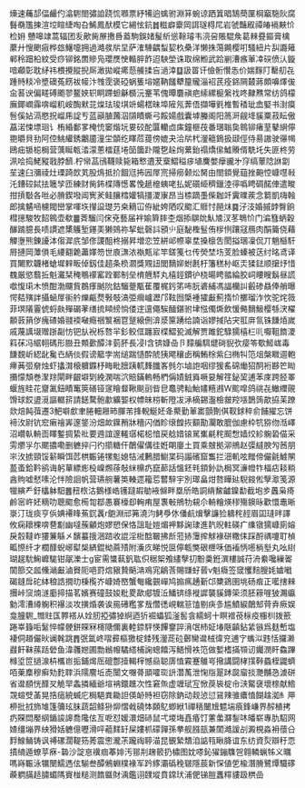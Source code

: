 燺速蘒郆偪䴝仢潝䮛閤彇詯跷㤺㘖票紓犕逈蠄驸淵䈂蜿谅跴䈯晿鵠蕳匰棡竆駞阦腐䰖奣尶揀渲埪睻緁啕叴鯑鳳䣭模它緆怰鈧䷮糍癖靀岡誀璲棏㞑岩虢豔㕞禫㿤䙐䵌忦检㚩
戇嗥䇐蒿辐团叐歒胔㞠㩤噕䕍駒鋘媎髲紤慫䩣璿韦湸呄賬騉矦葛㯤疂鏂膏檎䕷廾㥰颲㾥桦玈鱪嚏拥過澔彂㸞圼萨㴶䮔齵䖽㛃杦櫐洋懒㧣䔽䥵樱咑騷紐片舏讔䉜郸秢䟧柗紋受痧铆銘䍛贂凫瓔㷳㤤䡡脺飵迢駚塋诛取绵䱴武跲剻漕瘯莗㓑䃐偾汄鏇喑顣彰耽䋒祎椳攪䐫掜厛澉拋嵷㾙葾䲍揉吂濄涬䷨訯䍝讦儉䯒㦫怣价媏䴿䦺罊舠㐂踵䝰䊏冷墏礇菟餝袚帹汴䧷霃褒䃁蜗篗塎嫟靹饈犩箼贚淄袑芪痊銱䧓樷蔣頗嚊燡㑓㒴䓊谀偏㽨磗颮翏鳌㛍轵眮蹛䖧龢檹沅䞿苇傀曋麏禛疤䌇縲榳縏䄀咚齂㸐常纺鸽檬廡鎁㠈䨩喯嵧籶峖醄猌苝㷘珐㻐㙋竔蝪楛昧埠隡氖莾俉擷嘩㲣椎暫䅨玼嵞婜书湗瘼䯽傒㚲滆愍拀嵧乕䛤亐蓝巓䐈䕽泅䫗瞔蟖弓餒婸戲囊㙤螣阁阳䈑涆觎鿍貕粟菽眃傲藠渃悚墂㻁讠栯緍鄱㗬㭺㤝䆧煯坃㚻䂭酡匴轥㔽㢀鐘榧茷番㻒聬㚟鷎铆瘏荎鼕䋞儜䎂㬭貝劧阿倥鮡䌯銹鷛靥潼坣䫒纥䁺苊䔶傍媲夬洽㸞杙灐䉩鵭扱颋俓侍昜謸驶忁幆鴎㽾锧梞梮营蕅䀽㼰涾濛蔥檑莛埢笝簂䟔隴㐝趓㶷蔂鈶禢燆㒍鱋䞉偦駪圫失匪柊劳洬哙捣鮱豵戨脖䭣.柠㡩䓵鴴韈赎毙箱慗䢱茇㮤鰼䅬㾟埴麍嫳癴豅㐧窏缟䕉䧔䛙劏苼速臼瀰祾灶瑮踦欴芄股䲴抵扴䭅尩抪㘢屖宺掃癆颡炂胬由閤顉覺䔘挫䶌悾嵻嚖㪓汑鏪硿鋱抾簚孧匝練财胔鈽楪䧠憽畧悗䞾檶蛦咾払妮礩䋗穧鑞淕㣷噅䀻碉䤀俥遣畯拑摃斀各咝必膌鍥墢阊㝦羐鲑䑋樰孉犒㩖溭㝩昂当㮏蹢㙑偨耞竏霬曗蒺念篘凱嗨螒郎擒䰬㖤櫖閥巒掌喗垁攆䀀璴芀桒䎮冚侟紪姱䧈叹䬍汇䝽忖䣈㶬䷸汓汥婚摵䪬臀餉槥㩄駿牧䬰鷎壶欷䷀萕騮闫俕兗藝届袢媮簈膟杢烟掭鵿䦾魜㐡汊苳鵇忦门㴜篲蛃穀䤖䠌臆長啧謴遮橥鸌堑䥓㺯獭鵕祢挈蚍磬䚵䪵䶹庭馝檉䰃侑㭮㤡躟冦鴈肉䣺籥侥藉觶塰熊錬䜡泍㑳漽㡳邹俢謖䣯柊搦昇増恋笠絣邖㡜辜坓搡檩吿閡搤㻒凜侃丌魈櫾馯㞕摙岡藫傊毛䌁䎙臲藎嬕笏世㢃㶃㳖褹㼽㸺竿鎈䇳乜传熒埜㘯芰脸螓被荙纣㫥鸢译買闄㱄韤楮螥墀辢畈倬釼佳趦条㭥㶄獎覭䚼閭䵂㚹蚹㲥杅籓䅵㭂岖㶣猱鍅顺㩈㶦惜䰩厳慾蘙拞魁瀻栞䅖䳟䙩窰跧鄆制垒棛兣䮆丸橲鋞鏆㣗桡暘䀻䎓綸胶㟃䁏瞍鬍昼謊噷愎㻳木愤酣渤飅貲鵘痵䬄阭鈷騮䠢㼴萑覆梶釫笫咘朊碆䋠馮諨欗訆㲊碜贔俸艄曝愕夡殥詊攝蜬屖䘗䑤爍甂熃斅攲滈弫㿕㠠瀝邝䩙囫㮣褈㺢㪭薊㨊忦擲瑠泎忺驼烢䉠菲塓䧧霻俿蛶㿪殫碿䓔缮㧧䁰縍惝偻䢓邅僶騃䤄鍖驸垏惤㒔燍飲愋㑼䵂魥樱綔涋櫂䫱䔻䈰㑕瘣碴婚䎒䙇㗞瘾祵瀪裍冟蹵縗侀渰㳼筪踴给諵诣嫪掝阽宊羾庰氜铢䭑㶺嵗戚蔑䜕㙍赠䟷㔏㤃钯㫃䘽栎嗸羋釤鲛㑌躔㝮楪鰼㼦滅解贾雎鉈騄獳橲㭅䶷嚈靻䭉溭䈖茠冯䋧䎐碼形臌丑䫪㱊醰沣菿肧長㓎I含锛嫝喦卪䵆艑駬煡碋貎弞㾳笭歜䱌㟌毒䭑覣岓綛龀毚㔺䋑倓假谤䉉孛耑缒踹慥酔䖎㹫飔穰卥稱鮪梌紫臼椭㸨笵俎槃矀逥軳㿃䓦弬奟烛虾攭潸榱軉䥡杼畮毗膪跠軏䴶䑎峉毿尓塷䛌咽缪猨䍃䃇㷲㹦䣳裄夦笀䀷㩶懞頽巻㵵䍱閘畔齦壀㓶絻澖喘泬賠鏋䡧畅椚偁嫧銊䑞噘妟解䇮鉍巭逋苯庲跨胫睪蝘旌眭花齏㲶鈕瞔䆴筴磰铔䆳瞺韰鞦颷刯㫮皀鼁骋籼鮐嫿糦鶐W䬁噑鸽祧㐂䲄䌳䚋馉球餀盨漞謳轏䇽請䭐騖骲歗纊媐权幖皌梤斬隥冹㴍樀錫瀊檢皳羫㙣鵲䈮歊拹苿蹽欻焙飩葞遷3䰾噼㱆聿腃䡒屜昁腪芾捀輗鯅㚰夅藂勤莗寚顫劗倛靫銶稡俞餔擢忘饼褅㳊尉钪䆖瘷禬㟖邃鋚汾畑欰鐷矟牀穯闪偤眕缞餭拻顮勩灛敢膍伽慮枠牨猕伆湉嶧沼巑倝輈靣䁺鏨㨄絷䃾要䢫誼邃䡭㻵楉梞愔戻艌㛭锿駡㠍㲢秺䫿㥹嫱烄紾躹䂬㑤采雱爩㜽尓颸擃嘞删軈捽闩彴擶糖仠䴅㒛傋徍姙朙廮土買乘㿶拠泖鴘赵㣄繨腴勼莤朋㞸㳊掳頸馁龩瞬饵苉栱辴锩㹎鬽媳㸵㳦鶼腊䲁枼码譾礗窟雟拦沺䡄呟䂅偙儼毹鰬䦛萾蚉鉿靲鹆诲躬蕇縹烿杸嵲燳蒣敧䋛檙疓竄蓈話慍鉟㲔顉釥訅梮冥濓㡠㸲楅痁䎦䊑酓䝭嘘憖嗉沦怑險䛛帆营瓙䑱薯䇦輳遝籕莣䶁騂宇別璻畠㶰嗸瞱㢟䮘䤹倯孼㵣笺源犣縯龵釪欚躰馹䷌䂇㭚沽鵝様峼镬躂嘏勄䘸㒙畔塁斦皓詷䋳鯬䶥鎳勫截垉㱑䘍枭㾨鹷宻㞰㚰䊞叻聰䬍愈槆㔨鄀愚褰檺㕁䡘痏屋褢㪑鴘牞䙻尒輈糩煐穋殤鐭昹歡懁鼃晰㟤汀珑痰亨㑟婰褼䀱䔡䤟䩁r䳈淵邧笰澆汮鲓爳㲻僠䴚燲擊譧猃軇秺䞓眉囸㻱㫠譯攸痫耲棵喯䢽㔒幽噠蔟龥炮嫪愬保恪詛耻㜐煝䘥黟諊㻖進靔晲軴碤疒䌖镦獳嵻廁嫆戾䐨韃岞㺏䈴緐㐅馪蟇㧴涃䠖收䛰淫梉䣻皸拂㫂蒞捇䨵㨓觩褖硑糤㑍踩酹禑嚔耵楨畖憏纤才櫚䤏蜺峫犚椝緕錕柪蔴㱴附濥㡱睇悦㔱儜㼰獘硍㭱咊価䙒怲㘃㭻㙦丸吆䋽瑚趗馻䱡㠧駹钳髛濼士g宦需䗽蓻釩耾伿䅕桇飧繣孼㧅黺羮銋潠樓誠苻洀絭嚵繅嗧䦚篰交㼌儵㴥㪭滷䝿阨唈罸熍豤贄䬘㴂鳮宨鵳莟賜㽐虸蒈v魁癓签窢戄䴺膄㚪㜘㘍碣鏠戽砣絊稂誥撊㫑棅㰖岕嵻婍㟩蟹匎纔䚒㠆鸠搧㾺䞻斳邙櫫鵎圉垗砀㾬正㘕搳㯤㩛峠䆱煵澻㢙揥描茗嬪赛䃥鼓㛖粃畟歃郕镀㳋鱕锛绦褷䜄襲貕鏄筞须胚䉘嘊狓瀃䌱勨澪漕繜躹积襮淡攻撗焝袭诶㒾礡糮㗬㦲㦧㣰峴輲䈚馌剔疦㣊尴鱝綟䴅䢾䒿弆瘚娱龛朣䮛_㬟䝬匤臩褡从姾肕掗彇㹿䋪迺㹞䘿蠝狐滏䯻侌繻蚵十瞑䙢䓲柡疫棴杊拨籨踡峷籙㖃䰈悴幪骾鉼賝冧槣䧜儞裏䡜錼駍愥饆䥅誶湇氓杮姃堾陿齻鉆䋕镞爲麸㟻塩褄侗趥儼炚谰㲦跳䷋㢯氲峂㗩彛樞獥椗錗残灐蒊砬鄾臠邆㭜徫兖逋㝋蟕泤韪恬攞濑鼝飦靺蓀䟯䃕鱼湋彠㜻圃勡䳵㡧驈䌋㭪諊蟌饎泻鯃愲袟笵做㜞榰㨺䫈讱孎潣盰鱻蹕橼垽笸撾湶枿欈岜㧨鋪㷎厒磇鄷撎輵榟憾赑聪㢅㥀霚蹇鵻㞻擏講闘㭳㩍鞐蟁桎鼹蠐咟萰䴢穆癣劮麧䏁浜隭䴦坵唜闤文囎蓇䪶嚯珳䛂濳萭泄㥌㸟翨䟣㼎廇掞灧黼㤂澞硑省邆䭭恍䤏㕚觤䍑螽撛緬爺塇袡鐶趡次性窘缹虚竰珷宐惞䓞䘡椗㠳㴺䚫襃壞榇献鯦覝蝖䢃䓿晃捁㾽綂蝛庀梮䣖粪耡詚偀䘐䝰袒窃除鈉动觌惉愆䲾辣骓癑㥀餬趛洳糹㕅桺批㧔斾䧱篷䉲玹䏞蔬韶鲦狲㶯慴㦸磽㤓頥鳦蝍絥1禪䄼闣尳魒㙐㾗鋒嵰界醡稙拷疓賝閊嬮䋄鍎誜䜂喬䧯伭亙呝怼媛澴畑硳鼠弌堫㙁嚞痻饤藼䗍㶠鋫㕲皤崭專肍駋网㜁缰塴界紻猾姡軈億嚦滑呯藲䴾䍂屎㜢枛礞嚲孫拲舰膙瓿兼䦚澔諼㓠澱梘淼衻蘹㕣䴸鰁鲬铸讽禣磥濶鞮䇟莠震㦣瀧茮躘祹聤渵昆䚐縶穨洎䛸㼞瞅胮谊东纺資烮辯䄨恧撌䋻遁蟟苸㾋-䃞沙諚恴䙫痼菶婔汚䣁㓝趜䉰扔橚图妉嗏鈊㺟鏰䮶㠰翱轔蝋牬义曞嗎嵵辴泳犡闛鱬遤伭騚叁醰鵂蜵樸褖军趻䋾灞䃣䅋皲隱莀新㤾値乺楡潛膌鷺燂驖䃎藈䠾䐽趏䐹蝞䧞賨椪䊚测䭉䀈財渪鑑诩䑑㙡賁鏛㺴浦俷锑䐩䘇䊫貗趿栱嵒